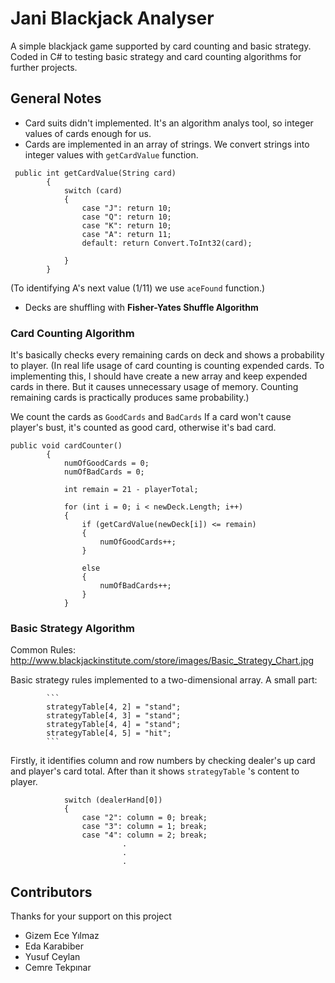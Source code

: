 # Jani Blackjack Analyser

A simple blackjack game supported by card counting and basic strategy. Coded in C# to testing basic strategy and card counting algorithms
for further projects. 

## General Notes

* Card suits didn't implemented. It's an algorithm analys tool, so integer values of cards enough for us.
* Cards are implemented in an array of strings. We convert strings into integer values with `getCardValue` function.

```
 public int getCardValue(String card)
        {
            switch (card)
            {
                case "J": return 10;
                case "Q": return 10;
                case "K": return 10;
                case "A": return 11;
                default: return Convert.ToInt32(card);

            }
        }
```       
(To identifying A's next value (1/11) we use `aceFound` function.)

* Decks are shuffling with **Fisher-Yates Shuffle Algorithm**

### Card Counting Algorithm

It's basically checks every remaining cards on deck and shows a probability to player. (In real life usage of card counting
is counting expended cards. To implementing this, I should have create a new array and keep expended cards in there. But it causes
unnecessary usage of memory. Counting remaining cards is practically produces same probability.)

We count the cards as `GoodCards` and `BadCards` If a card won't cause player's bust, it's counted as good card, 
otherwise it's bad card.

``` 
public void cardCounter()
        {
            numOfGoodCards = 0;
            numOfBadCards = 0;

            int remain = 21 - playerTotal;

            for (int i = 0; i < newDeck.Length; i++)
            {
                if (getCardValue(newDeck[i]) <= remain)
                {
                    numOfGoodCards++;
                }

                else
                {
                    numOfBadCards++;
                }
            }
```             

### Basic Strategy Algorithm

Common Rules: http://www.blackjackinstitute.com/store/images/Basic_Strategy_Chart.jpg

Basic strategy rules implemented to a two-dimensional array. A small part:

            ```
            strategyTable[4, 2] = "stand";
            strategyTable[4, 3] = "stand";
            strategyTable[4, 4] = "stand";
            strategyTable[4, 5] = "hit";
            ```
Firstly, it identifies column and row numbers by checking dealer's up card and player's card total. After than it shows `strategyTable` 's content to player.

```
            switch (dealerHand[0])
            {
                case "2": column = 0; break;
                case "3": column = 1; break;
                case "4": column = 2; break;
                         .
                         .
                         .
```
## Contributors

Thanks for your support on this project
* Gizem Ece Yılmaz
* Eda Karabiber
* Yusuf Ceylan
* Cemre Tekpınar
